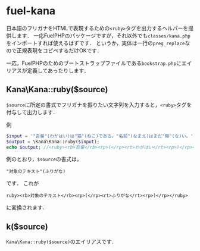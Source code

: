 # fuel-kana

日本語のフリガナをHTMLで表現するための`<ruby>`タグを出力するヘルパーを提供します．
一応FuelPHPのパッケージですが，それ以外でも`classes/kana.php`をインポートすれば使えるはずです．
というか，実体は一行の`preg_replace`なので正規表現をコピペするだけOKです．

一応，FuelPHPのためのブートストラップファイルである`bookstrap.php`にエイリアスが定義してあったりします．

## Kana\Kana::ruby($source)
`$source`に所定の書式でフリガナを振りたい文字列を入力すると，`<ruby>`タグを付与して出力します．

  例
  ```php
  $input = '"吾輩"(わがはい)は"猫"(ねこ)である。"名前"(なまえ)はまだ"無"(な)い。';
  $output = \Kana\Kana::ruby($input);
  echo $output; //<ruby><rb>吾輩</rb><rp>(</rp><rt>わがはい</rt><rp>)</rp></ruby>は<ruby><rb>猫</rb><rp>(</rp><rt>ねこ</rt><rp>)</rp></ruby>である。<ruby><rb>名前</rb><rp>(</rp><rt>なまえ</rt><rp>)</rp></ruby>はまだ<ruby><rb>無</rb><rp>(</rp><rt>な</rt><rp>)</rp></ruby>い。
  ```
  
例のとおり，`$source`の書式は，

```
"対象のテキスト"(ふりがな)
```

です．
これが

```
ruby><rb>対象のテキスト</rb><rp>(</rp><rt>ふりがな</rt><rp>)</rp></ruby>
```

に変換されます．

## k($source)
`Kana\Kana::ruby($source)`のエイリアスです．

